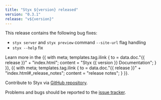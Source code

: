 ```yaml
---
title: "Styx ${version} released"
version: "0.3.1"
release: "v${version}"
---
```


This release contains the following bug fixes:

- `styx server` and `styx preview` command `--site-url` flag handling
- `styx --help` fix

Learn more in the {{ with meta; templates.tag.ilink { to = data.doc."{{ release }}" + "index.html"; content = "Styx {{ version }} Documentation"; } }},
{{ with meta; templates.tag.ilink { to = data.doc."{{ release }}" + "index.html#_release_notes"; content = "release notes"; } }}.

Contribute to Styx via [GitHub repository](https://github.com/styx-static/styx/).

Problems and bugs should be reported to the [issue tracker](https://github.com/styx-static/styx/issues).

